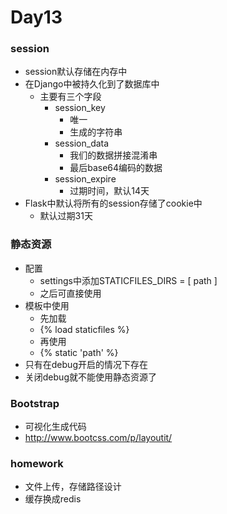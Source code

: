 # Day13



### session

- session默认存储在内存中
- 在Django中被持久化到了数据库中
  - 主要有三个字段
    - session_key
      - 唯一
      - 生成的字符串
    - session_data
      - 我们的数据拼接混淆串
      - 最后base64编码的数据
    - session_expire
      - 过期时间，默认14天
- Flask中默认将所有的session存储了cookie中
  - 默认过期31天



### 静态资源

- 配置
  - settings中添加STATICFILES_DIRS = [ path ]
  - 之后可直接使用
- 模板中使用
  - 先加载
  - {% load staticfiles %}
  - 再使用
  - {% static 'path' %}
- 只有在debug开启的情况下存在
- 关闭debug就不能使用静态资源了



### Bootstrap

- 可视化生成代码
- <http://www.bootcss.com/p/layoutit/>



### homework

- 文件上传，存储路径设计
- 缓存换成redis





